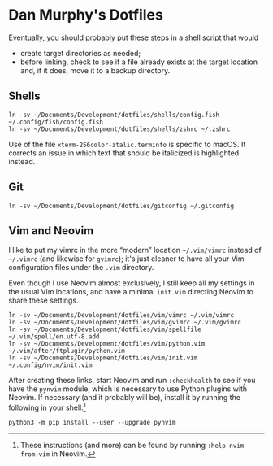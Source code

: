 # Dan Murphy's Dotfiles

Eventually, you should probably put these steps in a shell script that would

* create target directories as needed;
* before linking, check to see if a file already exists at the target location and, if it does, move it to a backup directory.


## Shells

```
ln -sv ~/Documents/Development/dotfiles/shells/config.fish ~/.config/fish/config.fish
ln -sv ~/Documents/Development/dotfiles/shells/zshrc ~/.zshrc
```
Use of the file `xterm-256color-italic.terminfo` is specific to macOS. It corrects an issue in which text that should be italicized is highlighted instead.


## Git
```
ln -sv ~/Documents/Development/dotfiles/gitconfig ~/.gitconfig
```


## Vim and Neovim

I like to put my vimrc in the more “modern” location `~/.vim/vimrc` instead of `~/.vimrc` (and likewise for `gvimrc`); it's just cleaner to have all your Vim configuration files under the `.vim` directory.

Even though I use Neovim almost exclusively, I still keep all my settings in the usual Vim locations, and have a minimal `init.vim` directing Neovim to share these settings.
```
ln -sv ~/Documents/Development/dotfiles/vim/vimrc ~/.vim/vimrc
ln -sv ~/Documents/Development/dotfiles/vim/gvimrc ~/.vim/gvimrc
ln -sv ~/Documents/Development/dotfiles/vim/spellfile ~/.vim/spell/en.utf-8.add
ln -sv ~/Documents/Development/dotfiles/vim/python.vim ~/.vim/after/ftplugin/python.vim
ln -sv ~/Documents/Development/dotfiles/vim/init.vim ~/.config/nvim/init.vim
```
After creating these links, start Neovim and run `:checkhealth` to see if you have the `pynvim` module, which is necessary to use Python plugins with Neovim. If necessary (and it probably will be), install it by running the following in your shell:[^Vim1]
```
python3 -m pip install --user --upgrade pynvim
```

[^Vim1]: These instructions (and more) can be found by running `:help nvim-from-vim` in Neovim.
